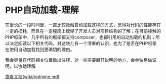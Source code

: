 PHP自动加载-理解
===================

在很长的一段时间里，一直比较抵触自动加载这样的方式，觉得对代码的性能存在一定的损耗，而且在一定程度上模糊了开发人员对项目结构的了解；在目前接触的PHP框架中，几乎所有的框架都支持composer，也都引用的自动加载的机制；所以决定阅读以下相关代码，对这块儿有一个清晰的认识，也为了是否在PHP框架在使用自动加载找到更确切的理由。

我会尽量在代码相关位置做出注释，对一些需要展开说明的地方，会单独另做说明，以协助理解

[查看文档(wiki/redmine.md)](wiki/redmine.md)
